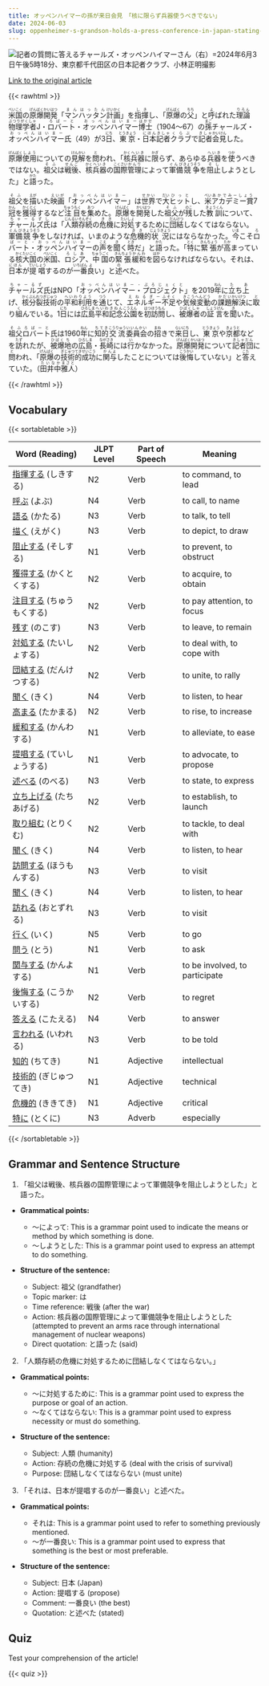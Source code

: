 ```yaml
---
title: オッペンハイマーの孫が来日会見　「核に限らず兵器使うべきでない」
date: 2024-06-03
slug: oppenheimer-s-grandson-holds-a-press-conference-in-japan-stating-weapons-not-just-nuclear-should-not-be-used
---
```


![記者の質問に答えるチャールズ・オッペンハイマーさん（右）=2024年6月3日午後5時18分、東京都千代田区の日本記者クラブ、小林正明撮影](https://www.asahicom.jp/imgopt/img/59204fed9f/comm_L/AS20240603003567.jpg "記者の質問に答えるチャールズ・オッペンハイマーさん（右）=2024年6月3日午後5時18分、東京都千代田区の日本記者クラブ、小林正明撮影")

[Link to the original article](https://asahi.com/articles/ASS632TGKS63PTIL002M.html?iref=comtop_7_06)

{{< rawhtml >}}
<p><ruby>米国<rt>べいこく</rt></ruby>の<ruby>原爆<rt>げんばく</rt></ruby><ruby>開発<rt>かいはつ</rt></ruby>「<ruby>マンハッタン<rt>まんはったん</rt></ruby><ruby>計画<rt>けいかく</rt></ruby>」を<ruby>指揮<rt>しき</rt></ruby>し、「<ruby>原爆<rt>げんばく</rt></ruby>の<ruby>父<rt>ちち</rt></ruby>」と<ruby>呼<rt>よ</rt></ruby>ばれた<ruby>理論<rt>りろん</rt></ruby><ruby>物理学者<rt>ぶつりがくしゃ</rt></ruby>J・<ruby>ロバート<rt>ろばーと</rt></ruby>・<ruby>オッペンハイマー<rt>おっぺんはいまー</rt></ruby><ruby>博士<rt>はかせ</rt></ruby>（1904～67）の<ruby>孫<rt>まご</rt></ruby>チャールズ・<ruby>オッペンハイマー<rt>おっぺんはいまー</rt></ruby>氏（49）が3<ruby>日<rt>にち</rt></ruby>、<ruby>東京<rt>とうきょう</rt></ruby>・<ruby>日本<rt>にほん</rt></ruby><ruby>記者<rt>きしゃ</rt></ruby><ruby>クラブ<rt>くらぶ</rt></ruby>で<ruby>記者<rt>きしゃ</rt></ruby><ruby>会見<rt>かいけん</rt></ruby>した。</p>

<p><ruby>原爆<rt>げんばく</rt></ruby><ruby>使用<rt>しよう</rt></ruby>についての<ruby>見解<rt>けんかい</rt></ruby>を<ruby>問<rt>と</rt></ruby>われ、「<ruby>核<rt>かく</rt></ruby><ruby>兵器<rt>へいき</rt></ruby>に<ruby>限<rt>かぎ</rt></ruby>らず、あらゆる<ruby>兵器<rt>へいき</rt></ruby>を<ruby>使<rt>つか</rt></ruby>うべきではない。<ruby>祖父<rt>そふ</rt></ruby>は<ruby>戦後<rt>せんご</rt></ruby>、<ruby>核<rt>かく</rt></ruby><ruby>兵器<rt>へいき</rt></ruby>の<ruby>国際<rt>こくさい</rt></ruby><ruby>管理<rt>かんり</rt></ruby>によって<ruby>軍備<rt>ぐんび</rt></ruby><ruby>競争<rt>きょうそう</rt></ruby>を<ruby>阻止<rt>そし</rt></ruby>しようとした」と<ruby>語<rt>かた</rt></ruby>った。</p>

<p><ruby>祖父<rt>そふ</rt></ruby>を<ruby>描<rt>えが</rt></ruby>いた<ruby>映画<rt>えいが</rt></ruby>「<ruby>オッペンハイマー<rt>おっぺんはいまー</rt></ruby>」は<ruby>世界<rt>せかい</rt></ruby>で<ruby>大<rt>だい</rt></ruby><ruby>ヒット<rt>ひっと</rt></ruby>し、<ruby>米<rt>べい</rt></ruby><ruby>アカデミー賞<rt>あかでみーしょう</rt></ruby>7<ruby>冠<rt>かん</rt></ruby>を<ruby>獲得<rt>かくとく</rt></ruby>するなど<ruby>注目<rt>ちゅうもく</rt></ruby>を<ruby>集<rt>あつ</rt></ruby>めた。<ruby>原爆<rt>げんばく</rt></ruby>を<ruby>開発<rt>かいはつ</rt></ruby>した<ruby>祖父<rt>そふ</rt></ruby>が<ruby>残<rt>のこ</rt></ruby>した<ruby>教訓<rt>きょうくん</rt></ruby>について、<ruby>チャールズ氏<rt>ちゃーるずし</rt></ruby>は「<ruby>人類<rt>じんるい</rt></ruby><ruby>存続<rt>そんぞく</rt></ruby>の<ruby>危機<rt>きき</rt></ruby>に<ruby>対処<rt>たいしょ</rt></ruby>するために<ruby>団結<rt>だんけつ</rt></ruby>しなくてはならない。<ruby>軍備<rt>ぐんび</rt></ruby><ruby>競争<rt>きょうそう</rt></ruby>をしなければ、いまのような<ruby>危機<rt>きき</rt></ruby>的<ruby>状況<rt>じょうきょう</rt></ruby>にはならなかった。<ruby>今<rt>いま</rt></ruby>こそ<ruby>ロバート・オッペンハイマー<rt>ろばーと・おっぺんはいまー</rt></ruby>の<ruby>声<rt>こえ</rt></ruby>を<ruby>聞<rt>き</rt></ruby>く<ruby>時<rt>とき</rt></ruby>だ」と<ruby>語<rt>かた</rt></ruby>った。「<ruby>特<rt>とく</rt></ruby>に<ruby>緊張<rt>きんちょう</rt></ruby>が<ruby>高<rt>たか</rt></ruby>まっている<ruby>核<rt>かく</rt></ruby><ruby>大国<rt>たいこく</rt></ruby>の<ruby>米国<rt>べいこく</rt></ruby>、<ruby>ロシア<rt>ろしあ</rt></ruby>、<ruby>中国<rt>ちゅうごく</rt></ruby>の<ruby>緊張<rt>きんちょう</rt></ruby><ruby>緩和<rt>かんわ</rt></ruby>を<ruby>図<rt>はか</rt></ruby>らなければならない。それは、<ruby>日本<rt>にほん</rt></ruby>が<ruby>提唱<rt>ていしょう</rt></ruby>するのが<ruby>一番<rt>いちばん</rt></ruby><ruby>良<rt>よ</rt></ruby>い」と<ruby>述<rt>の</rt></ruby>べた。</p>

<p><ruby>チャールズ<rt>ちゃーるず</rt></ruby>氏はNPO「<ruby>オッペンハイマー・プロジェクト<rt>おっぺんはいまー・ぷろじぇくと</rt></ruby>」を2019<ruby>年<rt>ねん</rt></ruby>に<ruby>立<rt>た</rt></ruby>ち<ruby>上<rt>あ</rt></ruby>げ、<ruby>核<rt>かく</rt></ruby><ruby>分裂<rt>ぶんれつ</rt></ruby><ruby>技術<rt>ぎじゅつ</rt></ruby>の<ruby>平和<rt>へいわ</rt></ruby><ruby>利用<rt>りよう</rt></ruby>を<ruby>通<rt>つう</rt></ruby>じて、<ruby>エネルギー<rt>えねるぎー</rt></ruby><ruby>不足<rt>ふそく</rt></ruby>や<ruby>気候変動<rt>きこうへんどう</rt></ruby>の<ruby>課題<rt>かだい</rt></ruby><ruby>解決<rt>かいけつ</rt></ruby>に<ruby>取<rt>と</rt></ruby>り<ruby>組<rt>く</rt></ruby>んでいる。1<ruby>日<rt>にち</rt></ruby>には<ruby>広島<rt>ひろしま</rt></ruby><ruby>平和<rt>へいわ</rt></ruby><ruby>記念<rt>きねん</rt></ruby><ruby>公園<rt>こうえん</rt></ruby>を<ruby>初<rt>はつ</rt></ruby><ruby>訪問<rt>ほうもん</rt></ruby>し、<ruby>被爆者<rt>ひばくしゃ</rt></ruby>の<ruby>証言<rt>しょうげん</rt></ruby>を<ruby>聞<rt>き</rt></ruby>いた。</p>

<p><ruby>祖父<rt>そふ</rt></ruby><ruby>ロバート<rt>ろばーと</rt></ruby>氏は1960<ruby>年<rt>ねん</rt></ruby>に<ruby>知的<rt>ちてき</rt></ruby><ruby>交流<rt>こうりゅう</rt></ruby><ruby>委員会<rt>いいんかい</rt></ruby>の<ruby>招<rt>まね</rt></ruby>きで<ruby>来日<rt>らいにち</rt></ruby>し、<ruby>東京<rt>とうきょう</rt></ruby>や<ruby>京都<rt>きょうと</rt></ruby>などを<ruby>訪<rt>たず</rt></ruby>れたが、<ruby>被爆<rt>ひばく</rt></ruby><ruby>地<rt>ち</rt></ruby>の<ruby>広島<rt>ひろしま</rt></ruby>・<ruby>長崎<rt>ながさき</rt></ruby>には<ruby>行<rt>い</rt></ruby>かなかった。<ruby>原爆<rt>げんばく</rt></ruby><ruby>開発<rt>かいはつ</rt></ruby>について<ruby>記者団<rt>きしゃだん</rt></ruby>に<ruby>問<rt>と</rt></ruby>われ、「<ruby>原爆<rt>げんばく</rt></ruby>の<ruby>技術的<rt>ぎじゅつてき</rt></ruby><ruby>成功<rt>せいこう</rt></ruby>に<ruby>関与<rt>かんよ</rt></ruby>したことについては<ruby>後悔<rt>こうかい</rt></ruby>していない」と<ruby>答<rt>こた</rt></ruby>えていた。（<ruby>田井中<rt>たいなか</rt></ruby><ruby>雅人<rt>まさと</rt></ruby>）</p>
{{< /rawhtml >}}

## Vocabulary


{{< sortabletable >}}

| Word (Reading) | JLPT Level | Part of Speech | Meaning |
|----------------|------------|---------------|---------|
|[指揮する](https://jisho.org/search/%E6%8C%87%E6%8F%AE%E3%81%99%E3%82%8B) (しきする)| N2 | Verb | to command, to lead |
|[呼ぶ](https://jisho.org/search/%E5%91%BC%E3%81%B6) (よぶ)| N4 | Verb | to call, to name |
|[語る](https://jisho.org/search/%E8%AA%9E%E3%82%8B) (かたる)| N3 | Verb | to talk, to tell |
|[描く](https://jisho.org/search/%E6%8F%8F%E3%81%8F) (えがく)| N3 | Verb | to depict, to draw |
|[阻止する](https://jisho.org/search/%E9%98%BB%E6%AD%A2%E3%81%99%E3%82%8B) (そしする)| N1 | Verb | to prevent, to obstruct |
|[獲得する](https://jisho.org/search/%E7%8D%B2%E5%BE%97%E3%81%99%E3%82%8B) (かくとくする)| N2 | Verb | to acquire, to obtain |
|[注目する](https://jisho.org/search/%E6%B3%A8%E7%9B%AE%E3%81%99%E3%82%8B) (ちゅうもくする)| N2 | Verb | to pay attention, to focus |
|[残す](https://jisho.org/search/%E6%AE%8B%E3%81%99) (のこす)| N3 | Verb | to leave, to remain |
|[対処する](https://jisho.org/search/%E5%AF%BE%E5%87%A6%E3%81%99%E3%82%8B) (たいしょする)| N2 | Verb | to deal with, to cope with |
|[団結する](https://jisho.org/search/%E5%9B%A3%E7%B5%90%E3%81%99%E3%82%8B) (だんけつする)| N2 | Verb | to unite, to rally |
|[聞く](https://jisho.org/search/%E8%81%9E%E3%81%8F) (きく)| N4 | Verb | to listen, to hear |
|[高まる](https://jisho.org/search/%E9%AB%98%E3%81%BE%E3%82%8B) (たかまる)| N2 | Verb | to rise, to increase |
|[緩和する](https://jisho.org/search/%E7%B7%A9%E5%92%8C%E3%81%99%E3%82%8B) (かんわする)| N1 | Verb | to alleviate, to ease |
|[提唱する](https://jisho.org/search/%E6%8F%90%E5%94%B1%E3%81%99%E3%82%8B) (ていしょうする)| N1 | Verb | to advocate, to propose |
|[述べる](https://jisho.org/search/%E8%BF%B0%E3%81%B9%E3%82%8B) (のべる)| N3 | Verb | to state, to express |
|[立ち上げる](https://jisho.org/search/%E7%AB%8B%E3%81%A1%E4%B8%8A%E3%81%92%E3%82%8B) (たちあげる)| N2 | Verb | to establish, to launch |
|[取り組む](https://jisho.org/search/%E5%8F%96%E3%82%8A%E7%B5%84%E3%82%80) (とりくむ)| N2 | Verb | to tackle, to deal with |
|[聞く](https://jisho.org/search/%E8%81%9E%E3%81%8F) (きく)| N4 | Verb | to listen, to hear |
|[訪問する](https://jisho.org/search/%E8%A8%AA%E5%95%8F%E3%81%99%E3%82%8B) (ほうもんする)| N3 | Verb | to visit |
|[聞く](https://jisho.org/search/%E8%81%9E%E3%81%8F) (きく)| N4 | Verb | to listen, to hear |
|[訪れる](https://jisho.org/search/%E8%A8%AA%E3%82%8C%E3%82%8B) (おとずれる)| N3 | Verb | to visit |
|[行く](https://jisho.org/search/%E8%A1%8C%E3%81%8F) (いく)| N5 | Verb | to go |
|[問う](https://jisho.org/search/%E5%95%8F%E3%81%86) (とう)| N1 | Verb | to ask |
|[関与する](https://jisho.org/search/%E9%96%A2%E4%B8%8E%E3%81%99%E3%82%8B) (かんよする)| N1 | Verb | to be involved, to participate |
|[後悔する](https://jisho.org/search/%E5%BE%8C%E6%82%94%E3%81%99%E3%82%8B) (こうかいする)| N2 | Verb | to regret |
|[答える](https://jisho.org/search/%E7%AD%94%E3%81%88%E3%82%8B) (こたえる)| N4 | Verb | to answer |
|[言われる](https://jisho.org/search/%E8%A8%80%E3%82%8F%E3%82%8C%E3%82%8B) (いわれる)| N3 | Verb | to be told |
|[知的](https://jisho.org/search/%E7%9F%A5%E7%9A%84) (ちてき)| N1 | Adjective | intellectual |
|[技術的](https://jisho.org/search/%E6%8A%80%E8%A1%93%E7%9A%84) (ぎじゅつてき)| N1 | Adjective | technical |
|[危機的](https://jisho.org/search/%E5%8D%B1%E6%A9%9F%E7%9A%84) (ききてき)| N1 | Adjective | critical |
|[特に](https://jisho.org/search/%E7%89%B9%E3%81%AB) (とくに)| N3 | Adverb | especially |

{{< /sortabletable >}}


## Grammar and Sentence Structure

1. 「祖父は戦後、核兵器の国際管理によって軍備競争を阻止しようとした」と語った。

- **Grammatical points:** 
  - 〜によって: This is a grammar point used to indicate the means or method by which something is done.
  - 〜しようとした: This is a grammar point used to express an attempt to do something.

- **Structure of the sentence:** 
  - Subject: 祖父 (grandfather)
  - Topic marker: は
  - Time reference: 戦後 (after the war)
  - Action: 核兵器の国際管理によって軍備競争を阻止しようとした (attempted to prevent an arms race through international management of nuclear weapons)
  - Direct quotation: と語った (said)

2. 「人類存続の危機に対処するために団結しなくてはならない。」

- **Grammatical points:** 
  - 〜に対処するために: This is a grammar point used to express the purpose or goal of an action.
  - 〜なくてはならない: This is a grammar point used to express necessity or must do something.

- **Structure of the sentence:** 
  - Subject: 人類 (humanity)
  - Action: 存続の危機に対処する (deal with the crisis of survival)
  - Purpose: 団結しなくてはならない (must unite)
  
3. 「それは、日本が提唱するのが一番良い」と述べた。

- **Grammatical points:** 
  - それは: This is a grammar point used to refer to something previously mentioned.
  - 〜が一番良い: This is a grammar point used to express that something is the best or most preferable.

- **Structure of the sentence:** 
  - Subject: 日本 (Japan)
  - Action: 提唱する (propose)
  - Comment: 一番良い (the best)
  - Quotation: と述べた (stated)

## Quiz

Test your comprehension of the article!

{{< quiz >}}